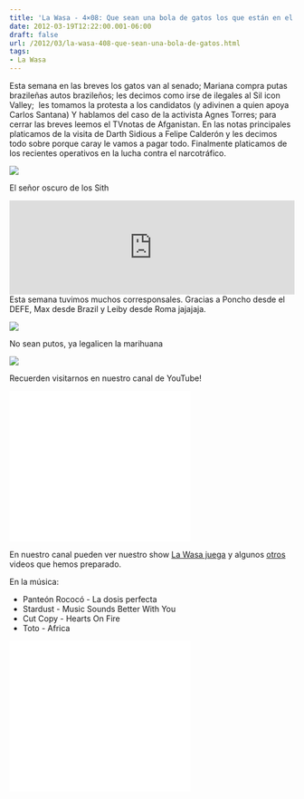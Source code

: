 ```yaml
---
title: 'La Wasa - 4×08: Que sean una bola de gatos los que están en el senado...'
date: 2012-03-19T12:22:00.001-06:00
draft: false
url: /2012/03/la-wasa-408-que-sean-una-bola-de-gatos.html
tags: 
- La Wasa
---
```


Esta semana en las breves los gatos van al senado; Mariana compra putas brazileñas autos brazileños; les decimos como irse de ilegales al Sil icon Valley;  les tomamos la protesta a los candidatos (y adivinen a quien apoya Carlos Santana) Y hablamos del caso de la activista Agnes Torres; para cerrar las breves leemos el TVnotas de Afganistan. En las notas principales platicamos de la visita de Darth Sidious a Felipe Calderón y les decimos todo sobre porque caray le vamos a pagar todo. Finalmente platicamos de los recientes operativos en la lucha contra el narcotráfico.  
  

[![](https://lh3.ggpht.com/-kRTVUdSlY6E/UKG4UqMLCuI/AAAAAAAACCY/EG8PCxQ6uLI/s1600/pope-benedict-palpatine.jpg.jpeg)](http://4.bp.blogspot.com/-kRTVUdSlY6E/UKG4UqMLCuI/AAAAAAAACCY/EG8PCxQ6uLI/s1600/pope-benedict-palpatine.jpg.jpeg)

El señor oscuro de los Sith

  
<iframe width="100%" height="166" scrolling="no" frameborder="no" src="http://w.soundcloud.com/player/?url=http%3A%2F%2Fapi.soundcloud.com%2Ftracks%2F85246367&amp;show_artwork=true"></iframe>  
Esta semana tuvimos muchos corresponsales. Gracias a Poncho desde el DEFE, Max desde Brazil y Leiby desde Roma jajajaja.  
  

[![](http://blog.jokeroo.com/wp-content/uploads/2011/10/CarlosSantanasongPics1o2zY6Ff9MJMd6M.jpg)](http://blog.jokeroo.com/wp-content/uploads/2011/10/CarlosSantanasongPics1o2zY6Ff9MJMd6M.jpg)

No sean putos, ya legalicen la marihuana

  

  

  

[![](https://lh3.ggpht.com/-1kINQj_wxjU/T15xAvsUb4I/AAAAAAAAOp8/cK_bWBnmybM/s320/AGNES+TORRES.jpg)](https://www.facebook.com/photo.php?fbid=336430736409390&set=a.284680308251100.81346.100001274005278&type=1)

  
  
Recuerden visitarnos en nuestro canal de YouTube!  
  

 <object class="BLOGGER-youtube-video" classid="clsid:D27CDB6E-AE6D-11cf-96B8-444553540000" codebase="http://download.macromedia.com/pub/shockwave/cabs/flash/swflash.cab#version=6,0,40,0" height="266" width="320">
<param name="movie" value="//www.youtube.com/v/NWmHTrRnuUw&amp;fs=1&amp;source=uds"> 
<param name="bgcolor" value="#FFFFFF"> 
<embed width="320" height="266" src="//www.youtube.com/v/NWmHTrRnuUw&amp;fs=1&amp;source=uds" type="application/x-shockwave-flash">
</object> 

  
En nuestro canal pueden ver nuestro show [La Wasa juega](http://www.youtube.com/playlist?list=PLBC3C8C75B5F3597A&feature=plcp) y algunos [otros](http://www.youtube.com/playlist?list=PLD3CE55252CD8C7F3&feature=plcp) videos que hemos preparado.  
  
  

En la música:

*   Panteón Rococó - La dosis perfecta
*   Stardust - Music Sounds Better With You
*   Cut Copy - Hearts On Fire
*   Toto - Africa

 <object class="BLOGGER-youtube-video" classid="clsid:D27CDB6E-AE6D-11cf-96B8-444553540000" codebase="http://download.macromedia.com/pub/shockwave/cabs/flash/swflash.cab#version=6,0,40,0" data-thumbnail-src="http://0.gvt0.com/vi/yjbpwlqp5Qw/0.jpg" height="266" width="320">
<param name="movie" value="//www.youtube.com/v/yjbpwlqp5Qw&amp;fs=1&amp;source=uds"> 
<param name="bgcolor" value="#FFFFFF"> 
<embed width="320" height="266" src="//www.youtube.com/v/yjbpwlqp5Qw&amp;fs=1&amp;source=uds" type="application/x-shockwave-flash">
</object>